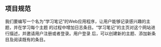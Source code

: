 ## 项目规范

我们要编写一个名为“学习笔记”的Web应用程序，让用户能够记录感兴趣的主题，并在学习每个主题
的过程中增加日志条目。“学习笔记”的主页对这个网站进行描述，并邀请用户注册或者登录。用户登录
后，可以创建新的主题、添加新条目及阅读既有的条目。
